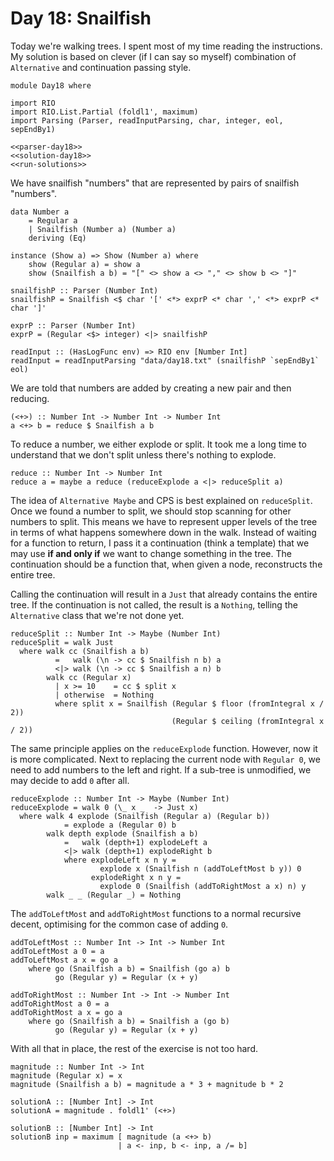 # Day 18: Snailfish
Today we're walking trees. I spent most of my time reading the instructions. My solution is based on clever (if I can say so myself) combination of `Alternative` and continuation passing style.

``` {.haskell file=app/Day18.hs}
module Day18 where

import RIO
import RIO.List.Partial (foldl1', maximum)
import Parsing (Parser, readInputParsing, char, integer, eol, sepEndBy1)

<<parser-day18>>
<<solution-day18>>
<<run-solutions>>
```

We have snailfish "numbers" that are represented by pairs of snailfish "numbers".

``` {.haskell #parser-day18}
data Number a
    = Regular a
    | Snailfish (Number a) (Number a)
    deriving (Eq)

instance (Show a) => Show (Number a) where
    show (Regular a) = show a
    show (Snailfish a b) = "[" <> show a <> "," <> show b <> "]"

snailfishP :: Parser (Number Int)
snailfishP = Snailfish <$ char '[' <*> exprP <* char ',' <*> exprP <* char ']'

exprP :: Parser (Number Int)
exprP = (Regular <$> integer) <|> snailfishP

readInput :: (HasLogFunc env) => RIO env [Number Int]
readInput = readInputParsing "data/day18.txt" (snailfishP `sepEndBy1` eol)
```

We are told that numbers are added by creating a new pair and then reducing.

``` {.haskell #solution-day18}
(<+>) :: Number Int -> Number Int -> Number Int
a <+> b = reduce $ Snailfish a b
```

To reduce a number, we either explode or split. It took me a long time to understand that we don't split unless there's nothing to explode.

``` {.haskell #solution-day18}
reduce :: Number Int -> Number Int
reduce a = maybe a reduce (reduceExplode a <|> reduceSplit a)
```

The idea of `Alternative Maybe` and CPS is best explained on `reduceSplit`. Once we found a number to split, we should stop scanning for other numbers to split. This means we have to represent upper levels of the tree in terms of what happens somewhere down in the walk. Instead of waiting for a function to return, I pass it a continuation (think a template) that we may use **if and only if** we want to change something in the tree. The continuation should be a function that, when given a node, reconstructs the entire tree.

Calling the continuation will result in a `Just` that already contains the entire tree. If the continuation is not called, the result is a `Nothing`, telling the `Alternative` class that we're not done yet.

``` {.haskell #solution-day18}
reduceSplit :: Number Int -> Maybe (Number Int)
reduceSplit = walk Just
  where walk cc (Snailfish a b)
          =   walk (\n -> cc $ Snailfish n b) a
          <|> walk (\n -> cc $ Snailfish a n) b
        walk cc (Regular x)
          | x >= 10    = cc $ split x
          | otherwise  = Nothing
          where split x = Snailfish (Regular $ floor (fromIntegral x / 2))
                                    (Regular $ ceiling (fromIntegral x / 2))
```

The same principle applies on the `reduceExplode` function. However, now it is more complicated. Next to replacing the current node with `Regular 0`, we need to add numbers to the left and right. If a sub-tree is unmodified, we may decide to add `0` after all.

``` {.haskell #solution-day18}
reduceExplode :: Number Int -> Maybe (Number Int)
reduceExplode = walk 0 (\_ x _  -> Just x)
  where walk 4 explode (Snailfish (Regular a) (Regular b))
            = explode a (Regular 0) b
        walk depth explode (Snailfish a b)
            =   walk (depth+1) explodeLeft a
            <|> walk (depth+1) explodeRight b
            where explodeLeft x n y = 
                    explode x (Snailfish n (addToLeftMost b y)) 0
                  explodeRight x n y =
                    explode 0 (Snailfish (addToRightMost a x) n) y
        walk _ _ (Regular _) = Nothing
```

The `addToLeftMost` and `addToRightMost` functions to a normal recursive decent, optimising for the common case of adding `0`.

``` {.haskell #solution-day18}
addToLeftMost :: Number Int -> Int -> Number Int
addToLeftMost a 0 = a
addToLeftMost a x = go a
    where go (Snailfish a b) = Snailfish (go a) b
          go (Regular y) = Regular (x + y)

addToRightMost :: Number Int -> Int -> Number Int
addToRightMost a 0 = a
addToRightMost a x = go a
    where go (Snailfish a b) = Snailfish a (go b)
          go (Regular y) = Regular (x + y)
```

With all that in place, the rest of the exercise is not too hard.

``` {.haskell #solution-day18}
magnitude :: Number Int -> Int
magnitude (Regular x) = x
magnitude (Snailfish a b) = magnitude a * 3 + magnitude b * 2

solutionA :: [Number Int] -> Int
solutionA = magnitude . foldl1' (<+>)

solutionB :: [Number Int] -> Int
solutionB inp = maximum [ magnitude (a <+> b) 
                        | a <- inp, b <- inp, a /= b]
```

